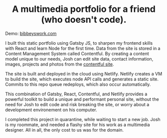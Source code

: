 <h1 align="center">
  A multimedia portfolio for a friend (who doesn't code).
</h1>

Demo: [bibbeyswork.com](https://bibbeyswork.com)

I built this static portfolio using Gatsby JS, to sharpen my frontend skills with React and learn Node for the first time. Data from the site is stored in a Content Management System called Contentful. By creating a content model unique to our needs, Josh can edit site data, contact information, images, projects and photos from the [contentful site](https://contentful.com). 

The site is built and deployed in the cloud using Netlify. Netlify creates a VM to build the site, which executes node API calls and generates a static site. Commits to this repo queue redeploys, which also occur automatically.

This combination of Gatsby, React, Contentful, and Netlify provides a powerful toolkit to build a unique and performant personal site, without the need for Josh to edit code and risk breaking the site, or worry about a development environement on his computer. 

I completed this project in quarantine, while waiting to start a new job. Josh is my roommate, and needed a flashy site for his work as a multimedia designer. All in all, the only cost to us was for the domain. 
